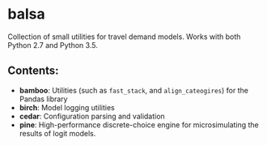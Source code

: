 # balsa
Collection of small utilities for travel demand models. Works with both Python 2.7 and Python 3.5.

## Contents:

* __bamboo__: Utilities (such as `fast_stack`, and `align_cateogires`) for the Pandas library
* __birch__: Model logging utilities
* __cedar__: Configuration parsing and validation
* __pine__: High-performance discrete-choice engine for microsimulating the results of logit models.
